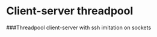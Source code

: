 Client-server threadpool
=========================
###Threadpool client-server with ssh imitation on sockets 

